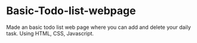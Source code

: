 # Basic-Todo-list-webpage
Made an basic todo list web page where you can add and delete your daily task. Using HTML, CSS, Javascript.
